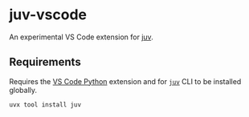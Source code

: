 # juv-vscode

An experimental VS Code extension for [juv](https://github.com/manzt/juv).

## Requirements

Requires the [VS Code
Python](https://code.visualstudio.com/docs/languages/python) extension and for
[`juv`](https://github.com/manzt/juv) CLI to be installed globally.

```sh
uvx tool install juv
```
